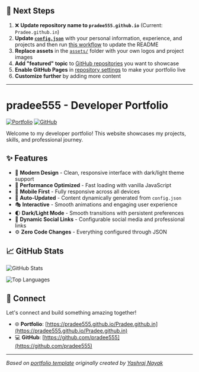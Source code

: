 ## 🚀 Next Steps

1. ❌ **Update repository name to `pradee555.github.io`** (Current: `Pradee.github.in`)
2. **Update [`config.json`](https://github.com/pradee555/Pradee.github.in/blob/main/config.json)** with your personal information, experience, and projects and then run [this workflow](https://github.com/pradee555/Pradee.github.in/actions/workflows/update-readme.yml) to update the README
3. **Replace assets** in the [`assets/`](https://github.com/pradee555/Pradee.github.in/tree/main/assets/) folder with your own logos and project images
4. **Add "featured" topic** to [GitHub repositories](https://github.com/pradee555?tab=repositories) you want to showcase
5. **Enable GitHub Pages** in [repository settings](https://github.com/pradee555/Pradee.github.in/settings/pages) to make your portfolio live
6. **Customize further** by adding more content

---

# pradee555 - Developer Portfolio

<div align="left">
  
[![Portfolio](https://img.shields.io/badge/🌐_Visit_Portfolio-Live-brightgreen?style=for-the-badge)](https://pradee555.github.io/Pradee.github.in)
[![GitHub](https://img.shields.io/badge/GitHub-Profile-181717?style=for-the-badge&logo=github)](https://github.com/pradee555)

</div>

Welcome to my developer portfolio! This website showcases my projects, skills, and professional journey.

## ✨ Features

- 🎨 **Modern Design** - Clean, responsive interface with dark/light theme support
- 🚀 **Performance Optimized** - Fast loading with vanilla JavaScript
- 📱 **Mobile First** - Fully responsive across all devices
- 🔄 **Auto-Updated** - Content dynamically generated from `config.json`
- 🎭 **Interactive** - Smooth animations and engaging user experience
- 🌓 **Dark/Light Mode** - Smooth transitions with persistent preferences
- 🔗 **Dynamic Social Links** - Configurable social media and professional links
- ⚙️ **Zero Code Changes** - Everything configured through JSON

## 📈 GitHub Stats

<div align="left">

![GitHub Stats](https://github-readme-stats.vercel.app/api?username=pradee555&theme=dark&hide_border=true&include_all_commits=true&count_private=true)

![Top Languages](https://github-readme-stats.vercel.app/api/top-langs/?username=pradee555&theme=dark&hide_border=true&include_all_commits=true&count_private=true&layout=compact)

</div>

## 🤝 Connect

Let's connect and build something amazing together!

- 🌐 **Portfolio**: [https://pradee555.github.io/Pradee.github.in](https://pradee555.github.io/Pradee.github.in)
- 💻 **GitHub**: [https://github.com/pradee555](https://github.com/pradee555)

---

*Based on [portfolio template](https://github.com/yashrajnayak/developer-portfolio) originally created by [Yashraj Nayak](https://github.com/yashrajnayak)*